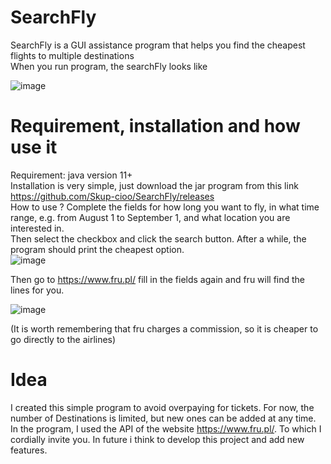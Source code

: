 # SearchFly
SearchFly is a GUI assistance program that helps you find the cheapest flights to multiple destinations <br>
When you run program, the searchFly looks like 

![image](https://github.com/Skup-cioo/SearchFly/assets/121893014/a5c0be9c-df44-4166-a40c-93ba6b77fe01) 

# Requirement, installation and how use it 
Requirement: java version 11+ <br>
Installation is very simple, just download the jar program from this link https://github.com/Skup-cioo/SearchFly/releases <br>
How to use ? Complete the fields for how long you want to fly, in what time range, e.g. from August 1 to September 1, and what location you are interested in. <br>
Then select the checkbox and click the search button. After a while, the program should print the cheapest option.<br>
![image](https://github.com/Skup-cioo/SearchFly/assets/121893014/dd38a8d0-feef-4b21-bdbd-a03edb89d6c3)

Then go to https://www.fru.pl/ fill in the fields again and fru will find the lines for you. <br>

![image](https://github.com/Skup-cioo/SearchFly/assets/121893014/84d2d49f-0e95-4bda-ad67-e92281aeeca4)

(It is worth remembering that fru charges a commission, so it is cheaper to go directly to the airlines)


# Idea
I created this simple program to avoid overpaying for tickets. For now, the number of Destinations is limited, but new ones can be added at any time.<br>
In the program, I used the API of the website https://www.fru.pl/. To which I cordially invite you. In future i think to develop this project and add new features.

